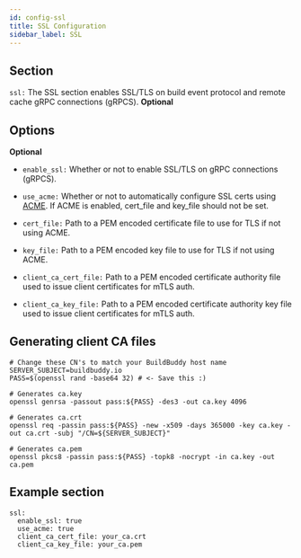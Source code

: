 ```yaml
---
id: config-ssl
title: SSL Configuration
sidebar_label: SSL
---
```


## Section

`ssl:` The SSL section enables SSL/TLS on build event protocol and remote cache gRPC connections (gRPCS). **Optional**

## Options

**Optional**

- `enable_ssl:` Whether or not to enable SSL/TLS on gRPC connections (gRPCS).

- `use_acme:` Whether or not to automatically configure SSL certs using [ACME](https://en.wikipedia.org/wiki/Automated_Certificate_Management_Environment). If ACME is enabled, cert_file and key_file should not be set.

- `cert_file:` Path to a PEM encoded certificate file to use for TLS if not using ACME.

- `key_file:` Path to a PEM encoded key file to use for TLS if not using ACME.

- `client_ca_cert_file:` Path to a PEM encoded certificate authority file used to issue client certificates for mTLS auth.

- `client_ca_key_file:` Path to a PEM encoded certificate authority key file used to issue client certificates for mTLS auth.

## Generating client CA files

```
# Change these CN's to match your BuildBuddy host name
SERVER_SUBJECT=buildbuddy.io
PASS=$(openssl rand -base64 32) # <- Save this :)

# Generates ca.key
openssl genrsa -passout pass:${PASS} -des3 -out ca.key 4096

# Generates ca.crt
openssl req -passin pass:${PASS} -new -x509 -days 365000 -key ca.key -out ca.crt -subj "/CN=${SERVER_SUBJECT}"

# Generates ca.pem
openssl pkcs8 -passin pass:${PASS} -topk8 -nocrypt -in ca.key -out ca.pem

```

## Example section

```
ssl:
  enable_ssl: true
  use_acme: true
  client_ca_cert_file: your_ca.crt
  client_ca_key_file: your_ca.pem
```
